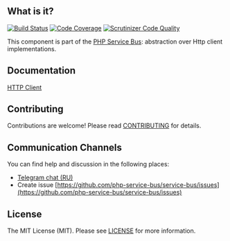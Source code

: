 ## What is it?
[![Build Status](https://travis-ci.org/php-service-bus/http-client.svg?branch=v4.2)](https://travis-ci.org/php-service-bus/http-client)
[![Code Coverage](https://scrutinizer-ci.com/g/php-service-bus/http-client/badges/coverage.png?b=v4.2)](https://scrutinizer-ci.com/g/php-service-bus/http-client/?branch=v4.2)
[![Scrutinizer Code Quality](https://scrutinizer-ci.com/g/php-service-bus/http-client/badges/quality-score.png?b=v4.2)](https://scrutinizer-ci.com/g/php-service-bus/http-client/?branch=v4.2)

This component is part of the [PHP Service Bus](https://github.com/php-service-bus/service-bus): abstraction over Http client implementations.

## Documentation
[HTTP Client](https://github.com/php-service-bus/documentation/blob/master/pages/packages/http_client.md)

## Contributing
Contributions are welcome! Please read [CONTRIBUTING](CONTRIBUTING.md) for details.

## Communication Channels
You can find help and discussion in the following places:
* [Telegram chat (RU)](https://t.me/php_service_bus)
* Create issue [https://github.com/php-service-bus/service-bus/issues](https://github.com/php-service-bus/service-bus/issues)

## License

The MIT License (MIT). Please see [LICENSE](LICENSE.md) for more information.
